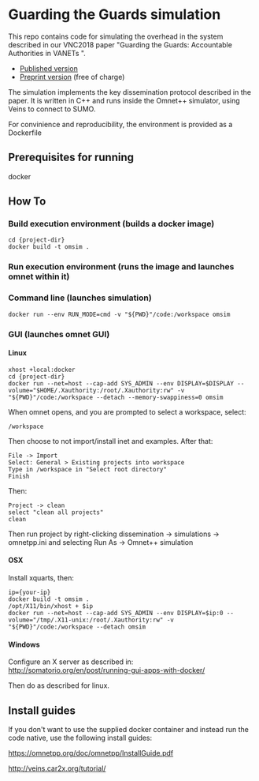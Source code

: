 # Guarding the Guards simulation
This repo contains code for simulating the overhead in the system described in our VNC2018 paper "Guarding the Guards: Accountable Authorities in VANETs
".

 * [Published version](https://ieeexplore.ieee.org/abstract/document/8628329)
 * [Preprint version](http://portal.research.lu.se/portal/files/53740796/LUP_gtg_short_3_.pdf) (free of charge)

The simulation implements the key dissemination protocol described in the paper. It is written in C++ and runs inside the Omnet++ simulator, using Veins to connect to SUMO.

For convinience and reproducibility, the environment is provided as a Dockerfile

## Prerequisites for running

docker

## How To

### Build execution environment (builds a docker image)

    cd {project-dir}
    docker build -t omsim .

### Run execution environment (runs the image and launches omnet within it)

### Command line (launches simulation)

    docker run --env RUN_MODE=cmd -v "${PWD}"/code:/workspace omsim

### GUI (launches omnet GUI)

#### Linux

    xhost +local:docker
    cd {project-dir}
    docker run --net=host --cap-add SYS_ADMIN --env DISPLAY=$DISPLAY --volume="$HOME/.Xauthority:/root/.Xauthority:rw" -v "${PWD}"/code:/workspace --detach --memory-swappiness=0 omsim

When omnet opens, and you are prompted to select a workspace, select:

    /workspace

Then choose to not import/install inet and examples. After that:

    File -> Import
    Select: General > Existing projects into workspace
    Type in /workspace in "Select root directory"
    Finish

Then:

    Project -> clean
    select "clean all projects"
    clean


<!---
[TODO is this still needed?]
fix paths for makemake according to fixpath.png

make clean (important)

build project
--->

Then run project by right-clicking dissemination -> simulations -> omnetpp.ini and selecting Run As -> Omnet++ simulation

#### OSX
Install xquarts, then:

    ip={your-ip}
    docker build -t omsim .
    /opt/X11/bin/xhost + $ip
    docker run --net=host --cap-add SYS_ADMIN --env DISPLAY=$ip:0 --volume="/tmp/.X11-unix:/root/.Xauthority:rw" -v "${PWD}"/code:/workspace --detach omsim

#### Windows
Configure an X server as described in:
http://somatorio.org/en/post/running-gui-apps-with-docker/

Then do as described for linux.

## Install guides 
If you don't want to use the supplied docker container and instead run the code native, use the following install guides:

https://omnetpp.org/doc/omnetpp/InstallGuide.pdf

http://veins.car2x.org/tutorial/

